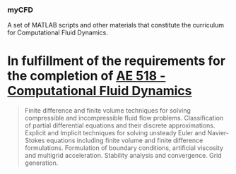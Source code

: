 ### myCFD

A set of MATLAB scripts and other materials that constitute the curriculum for Computational Fluid Dynamics.

# In fulfillment of the requirements for the completion of [AE 518 - Computational Fluid Dynamics](https://catalog.utk.edu/preview_course.php?catoid=52&coid=335453)
> Finite difference and finite volume techniques for solving compressible and incompressible fluid flow problems. Classification of partial differential equations and their discrete approximations. Explicit and Implicit techniques for solving unsteady Euler and Navier-Stokes equations including finite volume and finite difference formulations. Formulation of boundary conditions, artificial viscosity and multigrid acceleration. Stability analysis and convergence. Grid generation.